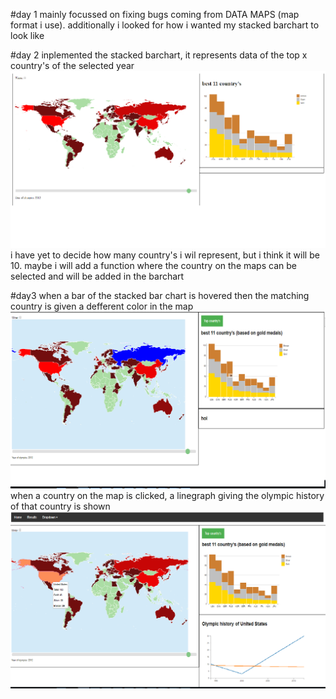 #day 1
mainly focussed on fixing bugs coming from DATA MAPS (map format i use). additionally i looked for how i wanted my stacked barchart to look like

#day 2
inplemented the stacked barchart, it represents data of the top x country's of the selected year
![alt text](doc/day2barchart.png)
i have yet to decide how many country's i wil represent, but i think it will be 10.
maybe i will add a function where the country on the maps can be selected and will be added in the barchart

#day3
when a bar of the stacked bar chart is hovered then the matching country is given a defferent color in the
map
![alt text](doc/interactiveBarMap.png)
when a country on the map is clicked, a linegraph giving the olympic history of that country is shown
![alt text](doc/lineGraph.png)

